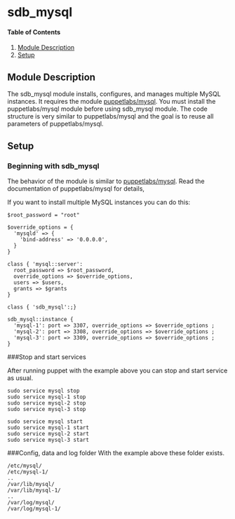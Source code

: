 # sdb_mysql

#### Table of Contents

1. [Module Description](#module-description)
2. [Setup](#setup)

## Module Description

The sdb_mysql module installs, configures, and manages multiple MySQL instances. It requires the module [puppetlabs/mysql](https://forge.puppetlabs.com/puppetlabs/mysql).
You must install the puppetlabs/mysql module before using sdb_mysql module.
The code structure is very similar to puppetlabs/mysql and the goal is to reuse all parameters of puppetlabs/mysql.

## Setup

### Beginning with sdb_mysql

The behavior of the module is similar to [puppetlabs/mysql](https://forge.puppetlabs.com/puppetlabs/mysql).
Read the documentation of puppetlabs/mysql for details,

If you want to install multiple MySQL instances you can do this:

~~~
$root_password = "root"

$override_options = {
  'mysqld' => {
    'bind-address' => '0.0.0.0',
  }
}

class { 'mysql::server':
  root_password => $root_password,
  override_options => $override_options,
  users => $users,
  grants => $grants
}

class { 'sdb_mysql':;}

sdb_mysql::instance {
  'mysql-1': port => 3307, override_options => $override_options ;
  'mysql-2': port => 3308, override_options => $override_options ;
  'mysql-3': port => 3309, override_options => $override_options ;
}
~~~

###Stop and start services

After running puppet with the example above you can stop and start service as usual.
~~~
sudo service mysql stop
sudo service mysql-1 stop
sudo service mysql-2 stop
sudo service mysql-3 stop

sudo service mysql start
sudo service mysql-1 start
sudo service mysql-2 start
sudo service mysql-3 start
~~~

###Config, data and log folder
With the example above these folder exists.
~~~
/etc/mysql/
/etc/mysql-1/
..
/var/lib/mysql/
/var/lib/mysql-1/
..
/var/log/mysql/
/var/log/mysql-1/
~~~